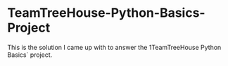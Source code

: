 # TeamTreeHouse-Python-Basics-Project
This is the solution I came up with to answer the 1TeamTreeHouse Python Basics` project.
